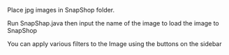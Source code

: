 Place jpg images in SnapShop folder.

Run SnapShap.java then input the name of the image to load the image to SnapShop

You can apply various filters to the Image using the buttons on the sidebar
